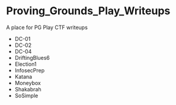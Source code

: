 # Proving_Grounds_Play_Writeups

A place for PG Play CTF writeups

- DC-01
- DC-02
- DC-04
- DriftingBlues6
- Election1
- InfosecPrep
- Katana
- Moneybox
- Shakabrah
- SoSimple
